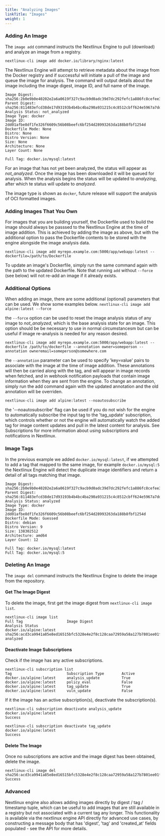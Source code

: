 ```yaml
---
title: "Analyzing Images"
linkTitle: "Images"
weight: 1
---
```


### Adding An Image

The `image add` command instructs the Nextlinux Engine to pull (download) and analyze an image from a registry.

`nextlinux-cli image add docker.io/library/nginx:latest`

The Nextlinux Engine will attempt to retrieve metadata about the image from the Docker registry and if successful will initiate a pull of the image and queue the image for analysis. The command will output details about the image including the image digest, image ID, and full name of the image.

```
Image Digest: sha256:2b0e9b0e40202e2a6a0619f327c9acb9d0adc39d7dc292fefc1a886fc8cefee3
Parent Digest: sha256:811483efcd38de17d93193b4b4bc4ba290a931215c4c8512cbff624e5967a7dd
Analysis Status: not_analyzed
Image Type: docker
Image ID: 2dd01afbe8df1fe326f6609c56b08beefc6bf254d28993263da188b8fbf1254d
Dockerfile Mode: None
Distro: None
Distro Version: None
Size: None
Architecture: None
Layer Count: None

Full Tag: docker.io/mysql:latest
```

For an image that has not yet been analyzed, the status will appear as *not_analyzed*. Once the image has been downloaded it will be queued for analysis. When the analysis begins the status will be updated to *analyzing*, after which te status will update to *analyzed*.

The image type is shown as `docker`, future release will support the analysis of OCI formatted images.

### Adding Images That You Own

For images that you are building yourself, the Dockerfile used to build the image should always be passsed to the Nextlinux Engine at the time of image addition. This is achieved by adding the image as above, but with the additional option to pass the Dockerfile contents to be stored with the engine alongside the image analysis data.

`nextlinux-cli image add myrepo.example.com:5000/app/webapp:latest --dockerfile=/path/to/Dockerfile`

To update an image's Dockerfile, simply run the same command again with the path to the updated Dockerfile. Note that running `add` without `--force` (see below) will not re-add an image if it already exists.

### Additional Options

When adding an image, there are some additional (optional) parameters that can be used. We show some examples below.
`nextlinux-cli image add alpine:latest --force`

the `--force` option can be used to reset the image analysis status of any image to *not_analyzed*, which is the base analysis state for an image. This option should be be necessary to use in normal circumstancesm but can be useful if image re-analysis is needed for any reason desired.

`nextlinux-cli image add myrepo.example.com:5000/app/webapp:latest --dockerfile /path/to/dockerfile --annotation owner=someperson --annotation owneremail=someperson@somewhere.com`

the `--annotation` parameter can be used to specify 'key=value' pairs to associate with the image at the time of image addition. These annotations will then be carried along with the tag, and will appear in image records when fetched, and in webhook notification payloads that contain image information when they are sent from the engine. To change an annotation, simply run the add command again with the updated annotation and the old annotation will be overriden.

`nextlinux-cli image add alpine:latest --noautosubscribe`

the '--noautosubscribe' flag can be used if you do not wish for the engine to automatically subscribe the input tag to the 'tag_update' subscription, which controls whether or not the engine will automatically watch the added tag for image content updates and pull in the latest content for analysis.  See Subscriptions for more information about using subscriptions and notifications in Nextlinux.

### Image Tags

In the previous example we added `docker.io/mysql:latest`, if we attempted to add a tag that mapped to the same image, for example `docker.io/mysql:5` the Nextlinux Engine will detect the duplicate image identifiers and return a detail of all tags matching that image.

```
Image Digest: sha256:2b0e9b0e40202e2a6a0619f327c9acb9d0adc39d7dc292fefc1a886fc8cefee3
Parent Digest: sha256:811483efcd38de17d93193b4b4bc4ba290a931215c4c8512cbff624e5967a7dd
Analysis Status: analyzed
Image Type: docker
Image ID: 2dd01afbe8df1fe326f6609c56b08beefc6bf254d28993263da188b8fbf1254d
Dockerfile Mode: Guessed
Distro: debian
Distro Version: 9
Size: 138302512
Architecture: amd64
Layer Count: 12

Full Tag: docker.io/mysql:latest
Full Tag: docker.io/mysql:5
```

### Deleting An Image

The `image del` command instructs the Nextlinux Engine to delete the image from the repository.

#### Get The Image Digest

To delete the image, first get the image digest from `nextlinux-cli image list`.

```
nextlinux-cli image list                                                             
Full Tag                    Image Digest                                                                Analysis Status        
docker.io/alpine:latest     sha256:acd3ca9941a85e8ed16515bfc5328e4e2f8c128caa72959a58a127b7801ee01f     analyzed        
```

#### Deactivate Image Subscriptions

Check if the image has any active subscriptions.

```
nextlinux-cli subscription list                                                   
Tag                         Subscription Type        Active        
docker.io/alpine:latest     analysis_update          True          
docker.io/alpine:latest     policy_eval              False         
docker.io/alpine:latest     tag_update               True          
docker.io/alpine:latest     vuln_update              False
```
If it the image has an active subscription(s), deactivate the subscription(s).

```
nextlinux-cli subscription deactivate analysis_update docker.io/alpine:latest
Success

nextlinux-cli subscription deactivate tag_update docker.io/alpine:latest
Success
```

#### Delete The Image

Once no subscriptions are active and the image digest has been obtained, delete the image.

```
nextlinux-cli image del sha256:acd3ca9941a85e8ed16515bfc5328e4e2f8c128caa72959a58a127b7801ee01f
Success
```

### Advanced

Nextlinux engine also allows adding images directly by digest / tag / timestamp tuple, which can be useful to add images that are still available in a registry but not associated with a current tag any longer.  This functionality is available via the nextlinux engine API directly for advanced use cases, by constructing a message body that has 'digest', 'tag' and 'created_at' fields populated - see the API for more details.
